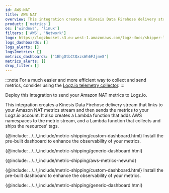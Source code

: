 ```yaml
---
id: AWS-NAT
title: AWS NAT
overview: This integration creates a Kinesis Data Firehose delivery stream that links to your Amazon NAT metrics stream and then sends the metrics to your Logz.io account. It also creates a Lambda function that adds AWS namespaces to the metric stream, and a Lambda function that collects and ships the resources' tags.
product: ['metrics']
os: ['windows', 'linux']
filters: ['AWS', 'Network']
logo: https://logzbucket.s3.eu-west-1.amazonaws.com/logz-docs/shipper-logos/aws-nat.png
logs_dashboards: []
logs_alerts: []
logs2metrics: []
metrics_dashboards: ['1EhgOtbCtQxzsWh6FJjme8']
metrics_alerts: []
drop_filter: []
---
```




:::note
For a much easier and more efficient way to collect and send metrics, consider using the [Logz.io telemetry collector](https://app.logz.io/#/dashboard/integrations/collectors?tags=Quick%20Setup).
:::




Deploy this integration to send your Amazon NAT metrics to Logz.io.

This integration creates a Kinesis Data Firehose delivery stream that links to your Amazon NAT metrics stream and then sends the metrics to your Logz.io account. It also creates a Lambda function that adds AWS namespaces to the metric stream, and a Lambda function that collects and ships the resources' tags.

{@include: ../../_include/metric-shipping/custom-dashboard.html} Install the pre-built dashboard to enhance the observability of your metrics.

<!-- logzio-inject:install:grafana:dashboards ids=["1EhgOtbCtQxzsWh6FJjme8"] -->

{@include: ../../_include/metric-shipping/generic-dashboard.html}



{@include: ../../_include/metric-shipping/aws-metrics-new.md}

{@include: ../../_include/metric-shipping/custom-dashboard.html} Install the pre-built dashboard to enhance the observability of your metrics.

<!-- logzio-inject:install:grafana:dashboards ids=["1EhgOtbCtQxzsWh6FJjme8"] -->

{@include: ../../_include/metric-shipping/generic-dashboard.html}
